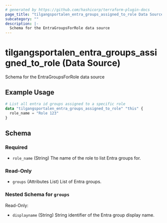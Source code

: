 ```yaml
---
# generated by https://github.com/hashicorp/terraform-plugin-docs
page_title: "tilgangsportalen_entra_groups_assigned_to_role Data Source - Tilgangsportalen"
subcategory: ""
description: |-
  Schema for the EntraGroupsForRole data source
---
```


# tilgangsportalen_entra_groups_assigned_to_role (Data Source)

Schema for the EntraGroupsForRole data source

## Example Usage

```terraform
# List all entra id groups assigned to a specific role
data "tilgangsportalen_entra_groups_assigned_to_role" "this" {
  role_name = "Role 123"
}
```

<!-- schema generated by tfplugindocs -->
## Schema

### Required

- `role_name` (String) The name of the role to list Entra groups for.

### Read-Only

- `groups` (Attributes List) List of Entra groups.

### Nested Schema for `groups`

Read-Only:

- `displayname` (String) String identifier of the Entra group display name.
